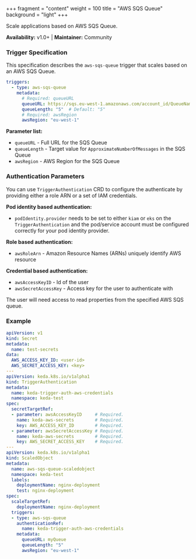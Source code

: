 +++
fragment = "content"
weight = 100
title = "AWS SQS Queue"
background = "light"
+++

Scale applications based on AWS SQS Queue.

**Availability:** v1.0+ | **Maintainer:** Community

<!--more-->

### Trigger Specification

This specification describes the `aws-sqs-queue` trigger that scales based on an AWS SQS Queue.

```yaml
triggers:
  - type: aws-sqs-queue
    metadata:
      # Required: queueURL
      queueURL: https://sqs.eu-west-1.amazonaws.com/account_id/QueueName
      queueLength: "5"  # Default: "5"
      # Required: awsRegion
      awsRegion: "eu-west-1" 
```
**Parameter list:**

- `queueURL` - Full URL for the SQS Queue
- `queueLength` - Target value for `ApproximateNumberOfMessages` in the SQS Queue
- `awsRegion` - AWS Region for the SQS Queue

### Authentication Parameters

You can use `TriggerAuthentication` CRD to configure the authenticate by providing either a role ARN or a set of IAM credentials.

**Pod identity based authentication:**

- `podIdentity.provider` needs to be set to either `kiam` or `eks` on the `TriggerAuthentication` and the pod/service account must be configured correctly for your pod identity provider.

**Role based authentication:**

- `awsRoleArn` - Amazon Resource Names (ARNs) uniquely identify AWS resource

**Credential based authentication:**

- `awsAccessKeyID` - Id of the user
- `awsSecretAccessKey` - Access key for the user to authenticate with

The user will need access to read properties from the specified AWS SQS queue.

### Example

```yaml
apiVersion: v1
kind: Secret
metadata:
  name: test-secrets
data:
  AWS_ACCESS_KEY_ID: <user-id>
  AWS_SECRET_ACCESS_KEY: <key>
--- 
apiVersion: keda.k8s.io/v1alpha1
kind: TriggerAuthentication
metadata:
  name: keda-trigger-auth-aws-credentials
  namespace: keda-test
spec:
  secretTargetRef:
  - parameter: awsAccessKeyID     # Required.
    name: keda-aws-secrets        # Required.
    key: AWS_ACCESS_KEY_ID        # Required.
  - parameter: awsSecretAccessKey # Required.
    name: keda-aws-secrets        # Required.
    key: AWS_SECRET_ACCESS_KEY    # Required.
---
apiVersion: keda.k8s.io/v1alpha1
kind: ScaledObject
metadata:
  name: aws-sqs-queue-scaledobject
  namespace: keda-test
  labels:
    deploymentName: nginx-deployment
    test: nginx-deployment
spec:
  scaleTargetRef:
    deploymentName: nginx-deployment
  triggers:
  - type: aws-sqs-queue
    authenticationRef:
      name: keda-trigger-auth-aws-credentials
    metadata:
      queueURL: myQueue
      queueLength: "5"
      awsRegion: "eu-west-1" 
```
